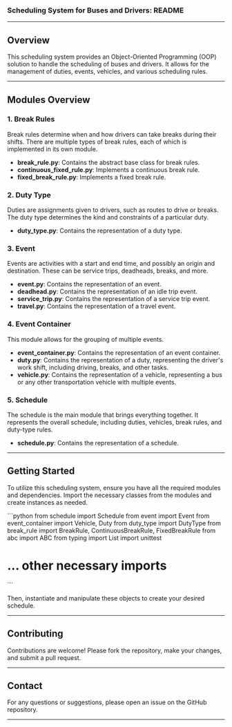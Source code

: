### Scheduling System for Buses and Drivers: README

---

## Overview
This scheduling system provides an Object-Oriented Programming (OOP) solution to handle the scheduling of buses and drivers. It allows for the management of duties, events, vehicles, and various scheduling rules.

---

## Modules Overview

### 1. Break Rules
Break rules determine when and how drivers can take breaks during their shifts. There are multiple types of break rules, each of which is implemented in its own module.

- **break_rule.py**: Contains the abstract base class for break rules.
- **continuous_fixed_rule.py**: Implements a continuous break rule.
- **fixed_break_rule.py**: Implements a fixed break rule.

### 2. Duty Type
Duties are assignments given to drivers, such as routes to drive or breaks. The duty type determines the kind and constraints of a particular duty.

- **duty_type.py**: Contains the representation of a duty type.

### 3. Event
Events are activities with a start and end time, and possibly an origin and destination. These can be service trips, deadheads, breaks, and more.

- **event.py**: Contains the representation of an event.
- **deadhead.py**: Contains the representation of an idle trip event.
- **service_trip.py**: Contains the representation of a service trip event.
- **travel.py**: Contains the representation of a travel event.

### 4. Event Container
This module allows for the grouping of multiple events.

- **event_container.py**: Contains the representation of an event container.
- **duty.py**: Contains the representation of a duty, representing the driver's work shift, including driving, breaks, and other tasks.
- **vehicle.py**: Contains the representation of a vehicle, representing a bus or any other transportation vehicle with multiple events.

### 5. Schedule
The schedule is the main module that brings everything together. It represents the overall schedule, including duties, vehicles, break rules, and duty-type rules.

- **schedule.py**: Contains the representation of a schedule.

---

## Getting Started
To utilize this scheduling system, ensure you have all the required modules and dependencies. Import the necessary classes from the modules and create instances as needed.

\```python
from schedule import Schedule
from event import Event
from event_container import Vehicle, Duty
from duty_type import DutyType
from break_rule import BreakRule, ContinuousBreakRule, FixedBreakRule
from abc import ABC
from typing import List
import unittest

# ... other necessary imports
\```

Then, instantiate and manipulate these objects to create your desired schedule.

---

## Contributing
Contributions are welcome! Please fork the repository, make your changes, and submit a pull request.

---

## Contact
For any questions or suggestions, please open an issue on the GitHub repository.

---
